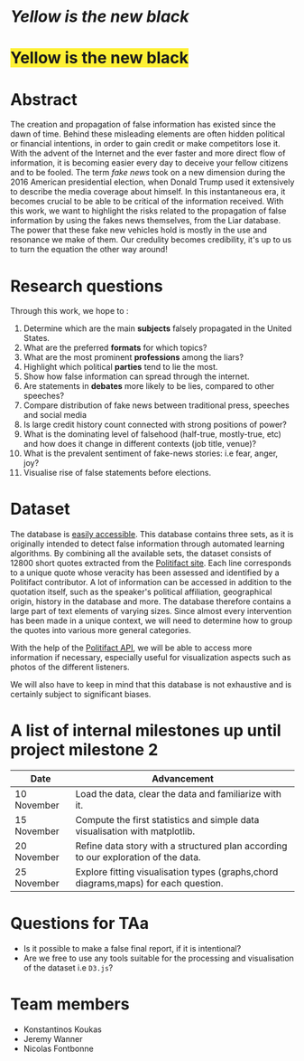 # *Yellow is the new black*
<dl>
  <h1><span style="background:#FEF035"> Yellow is the new black</h1>
</dl>

# Abstract
The creation and propagation of false information has existed since the dawn of time.
Behind these misleading elements are often hidden political or financial intentions, in order to gain credit or make competitors lose it.
With the advent of the Internet and the ever faster and more direct flow of information, it is becoming easier every day to deceive your fellow citizens and to be fooled.
The term *fake news* took on a new dimension during the 2016 American presidential election, when Donald Trump used it extensively to describe the media coverage about himself. In this instantaneous era, it becomes crucial to be able to be critical of the information received. With this work, we want to highlight the risks related to the propagation of false information by using the fakes news themselves, from the Liar database. The power that these fake new vehicles hold is mostly in the use and resonance we make of them. Our credulity becomes credibility, it's up to us to turn the equation the other way around!

# Research questions
Through this work, we hope to :
1. Determine which are the main **subjects** falsely propagated in the United States.
1. What are the preferred **formats** for which topics?
1. What are the most prominent **professions** among the liars?
1. Highlight which political **parties** tend to lie the most.
1. Show how false information can spread through the internet.
1. Are statements in **debates** more likely to be lies, compared to other speeches?
1. Compare distribution of fake news between traditional press, speeches and social media
1. Is large credit history count connected with strong positions of power?
1. What is the dominating level of falsehood (half-true, mostly-true, etc) and how does it change in different contexts (job title, venue)?
1. What is the prevalent sentiment of fake-news stories: i.e fear, anger, joy?
1. Visualise rise of false statements before elections.



# Dataset
The database is [easily accessible](https://www.cs.ucsb.edu/~william/data/liar_dataset.zip). This database contains three sets, as it is originally intended to detect false information through automated learning algorithms.
By combining all the available sets, the dataset consists of 12800 short quotes extracted from the [Politifact site](https://www.politifact.com/truth-o-meter/).
Each line corresponds to a unique quote whose veracity has been assessed and identified by a Politifact contributor.
A lot of information can be accessed in addition to the quotation itself, such as the speaker's political affiliation, geographical origin, history in the database and more.
The database therefore contains a large part of text elements of varying sizes. Since almost every intervention has been made in a unique context, we will need to determine how to group the quotes into various more general categories.

With the help of the [Politifact API](https://www.politifact.com//api/v/2/statement/2635/?format=json), we will be able to access more information if necessary, especially useful for visualization aspects such as photos of the different listeners.

We will also have to keep in mind that this database is not exhaustive and is certainly subject to significant biases.

# A list of internal milestones up until project milestone 2

| Date        | Advancement |
| ----------- |-------------|
| 10 November | Load the data, clear the data and familiarize with it. |
| 15 November | Compute the first statistics and simple data visualisation with matplotlib. |
| 20 November | Refine data story with a structured plan according to our exploration of the data.      |
| 25 November | Explore fitting visualisation types (graphs,chord diagrams,maps) for each question. |

# Questions for TAa
* Is it possible to make a false final report, if it is intentional?
* Are we free to use any tools suitable for the processing and visualisation of the dataset i.e `D3.js`?

# Team members

* Konstantinos Koukas
* Jeremy Wanner
* Nicolas Fontbonne
